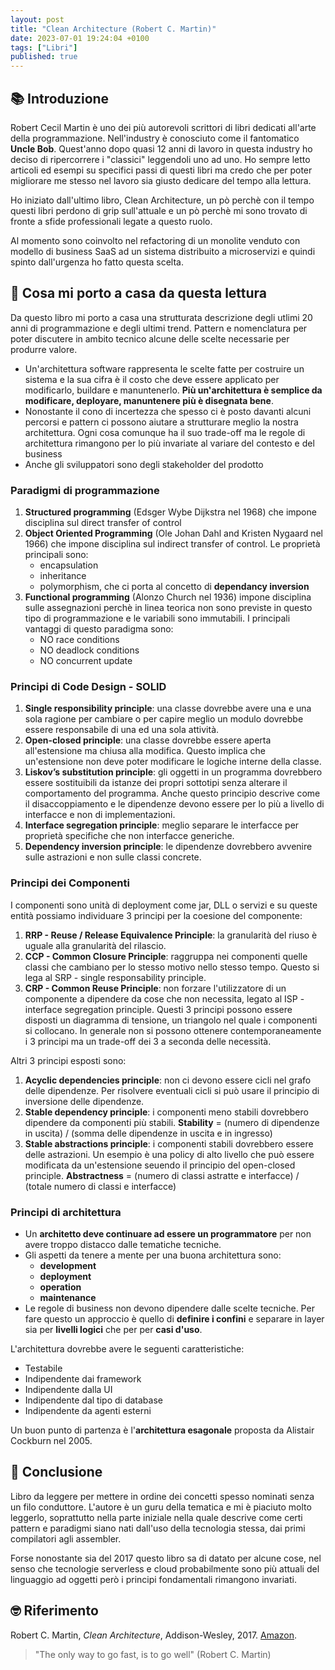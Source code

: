 ```yaml
---
layout: post
title: "Clean Architecture (Robert C. Martin)"
date: 2023-07-01 19:24:04 +0100
tags: ["Libri"]
published: true
---
```


## 📚 Introduzione

Robert Cecil Martin è uno dei più autorevoli scrittori di libri dedicati all'arte della programmazione. Nell'industry è conosciuto come il fantomatico **Uncle Bob**. Quest'anno dopo quasi 12 anni di lavoro in questa industry ho deciso di ripercorrere i "classici" leggendoli uno ad uno. Ho sempre letto articoli ed esempi su specifici passi di questi libri ma credo che per poter migliorare me stesso nel lavoro sia giusto dedicare del tempo alla lettura.

Ho iniziato dall'ultimo libro, Clean Architecture, un pò perchè con il tempo questi libri perdono di grip sull'attuale e un pò perchè mi sono trovato di fronte a sfide professionali legate a questo ruolo.

Al momento sono coinvolto nel refactoring di un monolite venduto con modello di business SaaS ad un sistema distribuito a microservizi e quindi spinto dall'urgenza ho fatto questa scelta.

## 🚀 Cosa mi porto a casa da questa lettura

Da questo libro mi porto a casa una strutturata descrizione degli utlimi 20 anni di programmazione e degli ultimi trend. Pattern e nomenclatura per poter discutere in ambito tecnico alcune delle scelte necessarie per produrre valore.

- Un'architettura software rappresenta le scelte fatte per costruire un sistema e la sua cifra è il costo che deve essere applicato per modificarlo, buildare e manuntenerlo. **Più un'architettura è semplice da modificare, deployare, manuntenere più è disegnata bene**.
- Nonostante il cono di incertezza che spesso ci è posto davanti alcuni percorsi e pattern ci possono aiutare a strutturare meglio la nostra architettura. Ogni cosa comunque ha il suo trade-off ma le regole di architettura rimangono per lo più invariate al variare del contesto e del business
- Anche gli sviluppatori sono degli stakeholder del prodotto

### Paradigmi di programmazione

1. **Structured programming** (Edsger Wybe Dijkstra nel 1968) che impone disciplina sul direct transfer of control
2. **Object Oriented Programming** (Ole Johan Dahl and Kristen Nygaard nel 1966) che impone disciplina sul indirect transfer of control. Le proprietà principali sono:
   - encapsulation
   - inheritance
   - polymorphism, che ci porta al concetto di **dependancy inversion**
3. **Functional programming** (Alonzo Church nel 1936) impone disciplina sulle assegnazioni perchè in linea teorica non sono previste in questo tipo di programmazione e le variabili sono immutabili. I principali vantaggi di questo paradigma sono:
   - NO race conditions
   - NO deadlock conditions
   - NO concurrent update

### Principi di Code Design - SOLID

1. **Single responsibility principle**: una classe dovrebbe avere una e una sola ragione per cambiare o per capire meglio un modulo dovrebbe essere responsabile di una ed una sola attività.
2. **Open-closed principle**: una classe dovrebbe essere aperta all'estensione ma chiusa alla modifica. Questo implica che un'estensione non deve poter modificare le logiche interne della classe.
3. **Liskov’s substitution principle**: gli oggetti in un programma dovrebbero essere sostituibili da istanze dei propri sottotipi senza alterare il comportamento del programma. Anche questo principio descrive come il disaccoppiamento e le dipendenze devono essere per lo più a livello di interfacce e non di implementazioni.
4. **Interface segregation principle**: meglio separare le interfacce per proprietà specifiche che non interfacce generiche.
5. **Dependency inversion principle**: le dipendenze dovrebbero avvenire sulle astrazioni e non sulle classi concrete.

### Principi dei Componenti

I componenti sono unità di deployment come jar, DLL o servizi e su queste entità possiamo individuare 3 principi per la coesione del componente:

1. **RRP - Reuse / Release Equivalence Principle**: la granularità del riuso è uguale alla granularità del rilascio.
2. **CCP - Common Closure Principle**: raggruppa nei componenti quelle classi che cambiano per lo stesso motivo nello stesso tempo. Questo si lega al SRP - single responsability principle.
3. **CRP - Common Reuse Principle**: non forzare l'utilizzatore di un componente a dipendere da cose che non necessita, legato al ISP - interface segregation principle.
   Questi 3 principi possono essere disposti un diagramma di tensione, un triangolo nel quale i componenti si collocano. In generale non si possono ottenere contemporaneamente i 3 principi ma un trade-off dei 3 a seconda delle necessità.

Altri 3 principi esposti sono:

1. **Acyclic dependencies principle**: non ci devono essere cicli nel grafo delle dipendenze. Per risolvere eventuali cicli si può usare il principio di inversione delle dipendenze.
2. **Stable dependency principle**: i componenti meno stabili dovrebbero dipendere da componenti più stabili.
   **Stability** = (numero di dipendenze in uscita) / (somma delle dipendenze in uscita e in ingresso)
3. **Stable abstractions principle**: i componenti stabili dovrebbero essere delle astrazioni. Un esempio è una policy di alto livello che può essere modificata da un'estensione seuendo il principio del open-closed principle.
   **Abstractness** = (numero di classi astratte e interfacce) / (totale numero di classi e interfacce)

### Principi di architettura

- Un **architetto deve continuare ad essere un programmatore** per non avere troppo distacco dalle tematiche tecniche.
- Gli aspetti da tenere a mente per una buona architettura sono:
  - **development**
  - **deployment**
  - **operation**
  - **maintenance**
- Le regole di business non devono dipendere dalle scelte tecniche. Per fare questo un approccio è quello di **definire i confini** e separare in layer sia per **livelli logici** che per per **casi d'uso**.

L'architettura dovrebbe avere le seguenti caratteristiche:

- Testabile
- Indipendente dai framework
- Indipendente dalla UI
- Indipendente dal tipo di database
- Indipendente da agenti esterni

Un buon punto di partenza è l'**architettura esagonale** proposta da Alistair Cockburn nel 2005.

## 🍷 Conclusione

Libro da leggere per mettere in ordine dei concetti spesso nominati senza un filo conduttore. L'autore è un guru della tematica e mi è piaciuto molto leggerlo, soprattutto nella parte iniziale nella quale descrive come certi pattern e paradigmi siano nati dall'uso della tecnologia stessa, dai primi compilatori agli assembler.

Forse nonostante sia del 2017 questo libro sa di datato per alcune cose, nel senso che tecnologie serverless e cloud probabilmente sono più attuali del linguaggio ad oggetti però i principi fondamentali rimangono invariati.

## 🤓 Riferimento

Robert C. Martin, _Clean Architecture_, Addison-Wesley, 2017. [Amazon](https://www.amazon.it/Clean-Architecture-Craftsmans-Software-Structure/dp/0134494164/ref=sr_1_1?keywords=clean+architecture&qid=1682951643&sprefix=clean+ar%2Caps%2C148&sr=8-1).

> "The only way to go fast, is to go well" (Robert C. Martin)
